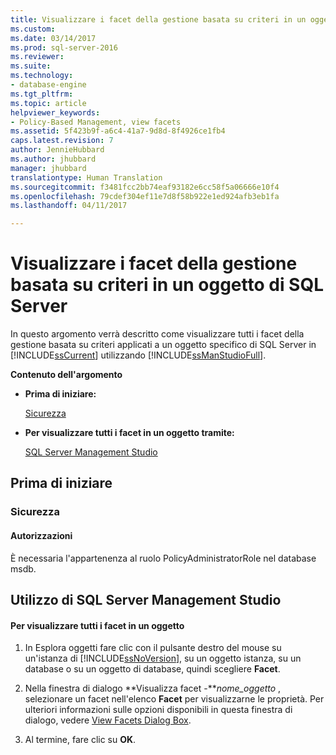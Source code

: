 ```yaml
---
title: Visualizzare i facet della gestione basata su criteri in un oggetto di SQL Server | Microsoft Docs
ms.custom: 
ms.date: 03/14/2017
ms.prod: sql-server-2016
ms.reviewer: 
ms.suite: 
ms.technology:
- database-engine
ms.tgt_pltfrm: 
ms.topic: article
helpviewer_keywords:
- Policy-Based Management, view facets
ms.assetid: 5f423b9f-a6c4-41a7-9d8d-8f4926ce1fb4
caps.latest.revision: 7
author: JennieHubbard
ms.author: jhubbard
manager: jhubbard
translationtype: Human Translation
ms.sourcegitcommit: f3481fcc2bb74eaf93182e6cc58f5a06666e10f4
ms.openlocfilehash: 79cdef304ef11e7d8f58b922e1ed924afb3eb1fa
ms.lasthandoff: 04/11/2017

---
```

# <a name="view-the-policy-based-management-facets-on-a-sql-server-object"></a>Visualizzare i facet della gestione basata su criteri in un oggetto di SQL Server
  In questo argomento verrà descritto come visualizzare tutti i facet della gestione basata su criteri applicati a un oggetto specifico di SQL Server in [!INCLUDE[ssCurrent](../../includes/sscurrent-md.md)] utilizzando [!INCLUDE[ssManStudioFull](../../includes/ssmanstudiofull-md.md)].  
  
 **Contenuto dell'argomento**  
  
-   **Prima di iniziare:**  
  
     [Sicurezza](#Security)  
  
-   **Per visualizzare tutti i facet in un oggetto tramite:**  
  
     [SQL Server Management Studio](#SSMSProcedure)  
  
##  <a name="BeforeYouBegin"></a> Prima di iniziare  
  
###  <a name="Security"></a> Sicurezza  
  
####  <a name="Permissions"></a> Autorizzazioni  
 È necessaria l'appartenenza al ruolo PolicyAdministratorRole nel database msdb.  
  
##  <a name="SSMSProcedure"></a> Utilizzo di SQL Server Management Studio  
  
#### <a name="to-view-all-of-the-facets-in-an-object"></a>Per visualizzare tutti i facet in un oggetto  
  
1.  In Esplora oggetti fare clic con il pulsante destro del mouse su un'istanza di [!INCLUDE[ssNoVersion](../../includes/ssnoversion-md.md)], su un oggetto istanza, su un database o su un oggetto di database, quindi scegliere **Facet**.  
  
2.  Nella finestra di dialogo **Visualizza facet -***nome_oggetto* , selezionare un facet nell'elenco **Facet** per visualizzarne le proprietà. Per ulteriori informazioni sulle opzioni disponibili in questa finestra di dialogo, vedere [View Facets Dialog Box](../../relational-databases/policy-based-management/view-facets-dialog-box.md).  
  
3.  Al termine, fare clic su **OK**.  
  
  
